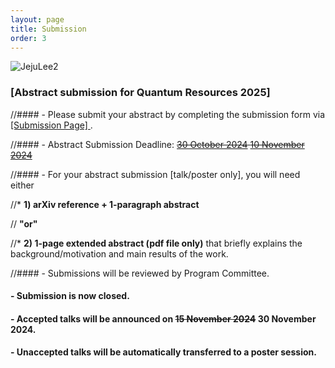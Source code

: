 ```yaml
---
layout: page
title: Submission
order: 3
---
```


![JejuLee2](/jeju_lee2.jpg)

### [Abstract submission for Quantum Resources 2025]

//#### - Please submit your abstract by completing the submission form via <a href="https://forms.gle/U573dXqnVY5tpC9F9"> [Submission Page] </a>.

//#### - Abstract Submission Deadline: <s><u>30 October 2024</u> <u>10 November 2024</u></s>

//#### - For your abstract submission [talk/poster only], you will need either

//* **1) arXiv reference + 1-paragraph abstract**
  
//  **"or"**
  
//* **2) 1-page extended abstract (pdf file only)** that briefly explains the background/motivation and main results of the work.

//#### - Submissions will be reviewed by Program Committee.

#### - Submission is now closed.

#### - Accepted talks will be announced on <s>15 November 2024</s> 30 November 2024.

#### - Unaccepted talks will be automatically transferred to a poster session.
